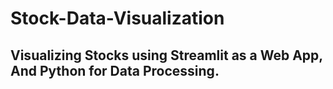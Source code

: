 # Stock-Data-Visualization

## Visualizing Stocks using Streamlit as a Web App, And Python for Data Processing.
